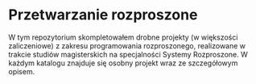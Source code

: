 Przetwarzanie rozproszone
======

W tym repozytorium skompletowałem drobne projekty (w większości zaliczeniowe) z zakresu programowania rozproszonego,
realizowane w trakcie studiów magisterskich na specjalności Systemy Rozproszone.
W każdym katalogu znajduje się osobny projekt wraz ze szczegółowym opisem.